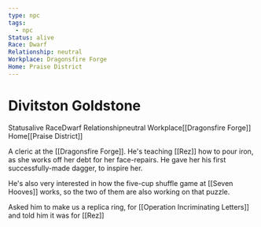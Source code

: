 ```yaml
---
type: npc
tags:
  - npc
Status: alive
Race: Dwarf
Relationship: neutral
Workplace: Dragonsfire Forge
Home: Praise District
---
```


# Divitston Goldstone
<span class="dataview inline-field"><span class="inline-field-key">Status</span><span class="inline-field-value">alive</span></span>
<span class="dataview inline-field"><span class="inline-field-key">Race</span><span class="inline-field-value">Dwarf</span></span>
<span class="dataview inline-field"><span class="inline-field-key">Relationship</span><span class="inline-field-value">neutral</span></span>
<span class="dataview inline-field"><span class="inline-field-key">Workplace</span><span class="inline-field-value">[[Dragonsfire Forge]]</span></span>
<span class="dataview inline-field"><span class="inline-field-key">Home</span><span class="inline-field-value">[[Praise District]]</span></span>

A cleric at the [[Dragonsfire Forge]]. He's teaching [[Rez]] how to pour iron, as she works off her debt for her face-repairs. He gave her his first successfully-made dagger, to inspire her.

He's also very interested in how the five-cup shuffle game at [[Seven Hooves]] works, so the two of them are also working on that puzzle.

Asked him to make us a replica ring, for [[Operation Incriminating Letters]] and told him it was for [[Rez]]